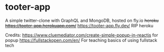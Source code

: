 # tooter-app
A simple twitter-clone with GraphQL and MongoDB, hosted on fly.io ~~heroku https://tooter-app.herokuapp.com/~~ https://tooter-app.fly.dev/ RIP heroku

Credits: https://www.cluemediator.com/create-simple-popup-in-reactjs for popup
https://fullstackopen.com/en/ For teaching basics of using fullstack tech 
